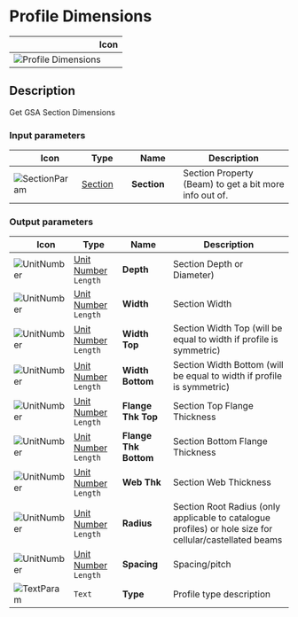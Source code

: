 # Profile Dimensions
<!--- This file has been auto-generated, do not change it manually! Edit the generator here: https://github.com/arup-group/GSA-Grasshopper/tree/main/DocsGeneration --->

|<img width="150"/> Icon |
| ----------- |
|![Profile Dimensions](./images/ProfileDimensions.png) |

## Description

Get GSA Section Dimensions

### Input parameters

|<img width="20"/> Icon |<img width="200"/> Type |<img width="200"/> Name |<img width="1000"/> Description |
| ----------- | ----------- | ----------- | ----------- |
|![SectionParam](./images/SectionParam.png) |[Section](gsagh-section-parameter.md) |**Section** |Section Property (Beam) to get a bit more info out of. |

### Output parameters

|<img width="20"/> Icon |<img width="200"/> Type |<img width="200"/> Name |<img width="1000"/> Description |
| ----------- | ----------- | ----------- | ----------- |
|![UnitNumber](./images/UnitParam.png) |[Unit Number](gsagh-unitnumber-parameter.md)  ` Length ` |**Depth** |Section Depth or Diameter) |
|![UnitNumber](./images/UnitParam.png) |[Unit Number](gsagh-unitnumber-parameter.md)  ` Length ` |**Width** |Section Width |
|![UnitNumber](./images/UnitParam.png) |[Unit Number](gsagh-unitnumber-parameter.md)  ` Length ` |**Width Top** |Section Width Top (will be equal to width if profile is symmetric) |
|![UnitNumber](./images/UnitParam.png) |[Unit Number](gsagh-unitnumber-parameter.md)  ` Length ` |**Width Bottom** |Section Width Bottom (will be equal to width if profile is symmetric) |
|![UnitNumber](./images/UnitParam.png) |[Unit Number](gsagh-unitnumber-parameter.md)  ` Length ` |**Flange Thk Top** |Section Top Flange Thickness |
|![UnitNumber](./images/UnitParam.png) |[Unit Number](gsagh-unitnumber-parameter.md)  ` Length ` |**Flange Thk Bottom** |Section Bottom Flange Thickness |
|![UnitNumber](./images/UnitParam.png) |[Unit Number](gsagh-unitnumber-parameter.md)  ` Length ` |**Web Thk** |Section Web Thickness |
|![UnitNumber](./images/UnitParam.png) |[Unit Number](gsagh-unitnumber-parameter.md)  ` Length ` |**Radius** |Section Root Radius (only applicable to catalogue profiles) or hole size for cellular/castellated beams |
|![UnitNumber](./images/UnitParam.png) |[Unit Number](gsagh-unitnumber-parameter.md)  ` Length ` |**Spacing** |Spacing/pitch |
|![TextParam](./images/TextParam.png) |`Text` |**Type** |Profile type description |
